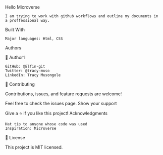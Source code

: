 Hello Microverse

    I am trying to work with github workflows and outline my documents in a proffessional way.

Built With

    Major languages: Html, CSS
 

Authors

👤 Author1

    GitHub: @Elfin-git
    Twitter: @tracy-muso
    LinkedIn: Tracy Musongole


🤝 Contributing

Contributions, issues, and feature requests are welcome!

Feel free to check the issues page.
Show your support

Give a ⭐️ if you like this project!
Acknowledgments

    Hat tip to anyone whose code was used
    Inspiration: Microverse
  

📝 License

This project is MIT licensed.
